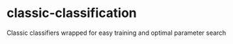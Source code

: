 # classic-classification
Classic classifiers wrapped for easy training and optimal parameter search
